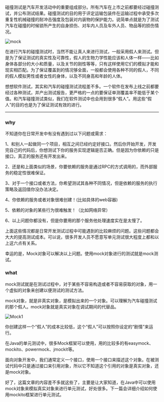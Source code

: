 碰撞测试是汽车开发活动中的重要组成部分。所有汽车在上市之前都要经过碰撞测试，并公布测试结果。碰撞测试的目的用于评定运输包装件在运输过程中承受多次重复性机械碰撞的耐冲击强度及包装对内装物的保护能力。说简单点就是为了测试汽车在碰撞的时候锁所产生的自身损伤、对车内人员及车外人员、物品等的损伤情况。

![mock](http://www.hollischuang.com/wp-content/uploads/2017/03/mock-193x300.jpg)

在进行汽车的碰撞测试时，当然不能让真人来进行测试，一般采用假人来测试。但是为了保证测试的真实性及可靠性，假人的生物力学性能应该和人体一样——比如身体各部分的大小和质量，以及关节的刚性等等，只有这样使用它们的模拟才能和现实相匹配。为了保证覆盖到的情况够全面，一般都会使用各种不同的假人，不同的假人模拟男性或者女性的身体，以及不同身高和年龄的人体。

想想软件测试，其实和汽车的碰撞测试流程差不多。一个软件在发布上线之前都要经过各种测试，并产出测试报告，更严格的一点的要保证单测覆盖率不能低于某个值。和汽车碰撞测试类似，我们在软件测试中也会用到很多“假人”。用这些“假人”的目的也是为了保证测试有效的进行。

------

### why

不知道你在日常开发中有没有遇到过以下问题或需求：

1、和别人一起做同一个项目，相互之间已经约定好接口。然后你开始开发，开发完自己的代码后，你想测试下你的服务实现逻辑是否正确。但是因为你依赖的只是接口，真正的服务还有开发出来。

2、还是和上面类似的场景，你要依赖的服务是通过RPC的方式调用的，而外部服务的稳定性很难保证。

3、对于一个接口或者方法，你希望测试其各种不同情况，但是依赖的服务的执行策略及返回值你没办法决定。

4、你依赖的服务或者对象很难创建！(比如具体的web容器)

5、依赖的对象的某些行为很难触发！（比如网络异常）

6、以上问题你都没有，但是你要用的那个服务他处理速度实在是太慢了。

上面这些情况都是日常开发测试过程中可能遇到的比较麻烦的问题。这些问题都会大大的提高测试成本。可以说，很多开发人员不愿意写单元测试很大程度上都和以上这六点有关系。

幸运的是，Mock对象可以解决以上问题。使用mock对象进行的测试就是mock测试。

### what

mock测试就是在测试过程中，对于某些不容易构造或者不容易获取的对象，用一个虚拟的对象来创建以便测试的测试方法。

mock对象，就是非真实对象，是模拟出来的一个对象。可以理解为汽车碰撞测试的那个假人。mock对象就是真实对象在调试期间的代替品。

![Mock1](http://www.hollischuang.com/wp-content/uploads/2017/03/Mock1-300x196.jpg)

你创建这样一个“假人”的成本比较低，这个“假人”可以按照你设定的“剧情”来运行。

在Java的单元测试中，很多Mock框架可以使用，用的比较多的有easymock、mockito、powermock、jmockit等。

面向对象开发中，我们通常定义一个接口，使用一个接口来描述这个对象。在被测试代码中只是通过接口来引用对象，所以它不知道这个引用的对象是真实对象，还是mock对象。

好了，这篇文章的内容差不多就这些了，主要是让大家知道，在Java中可以使用mock对象来模拟真实对象来进行单元测试，好处很多。下一篇会详细介绍如何使用mockito框架进行单元测试。